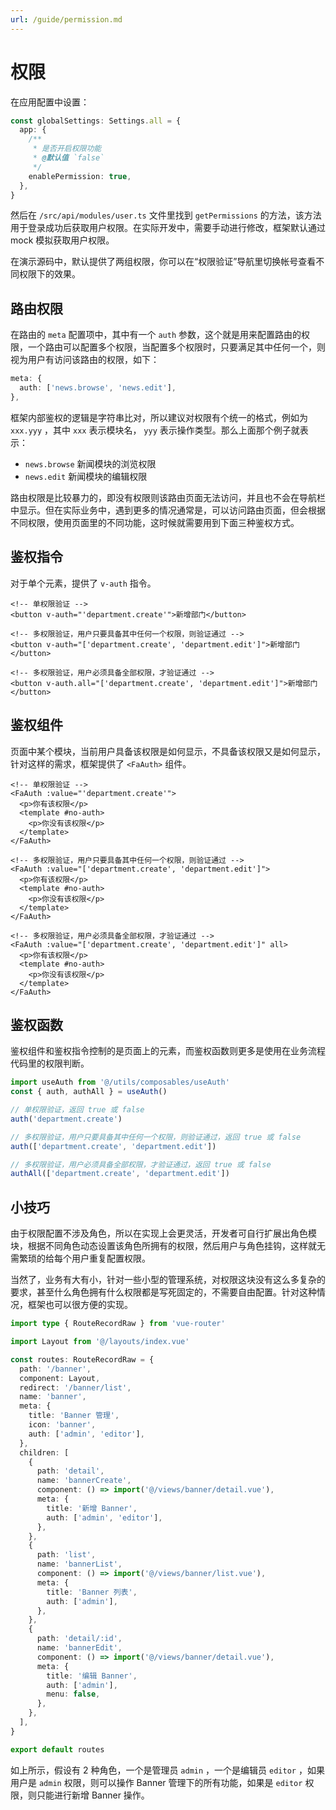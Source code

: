```yaml
---
url: /guide/permission.md
---
```

# 权限

在应用配置中设置：

```ts {2-8}
const globalSettings: Settings.all = {
  app: {
    /**
     * 是否开启权限功能
     * @默认值 `false`
     */
    enablePermission: true,
  },
}
```

然后在 `/src/api/modules/user.ts` 文件里找到 `getPermissions` 的方法，该方法用于登录成功后获取用户权限。在实际开发中，需要手动进行修改，框架默认通过 mock 模拟获取用户权限。

在演示源码中，默认提供了两组权限，你可以在“权限验证”导航里切换帐号查看不同权限下的效果。

## 路由权限

在路由的 `meta` 配置项中，其中有一个 `auth` 参数，这个就是用来配置路由的权限，一个路由可以配置多个权限，当配置多个权限时，只要满足其中任何一个，则视为用户有访问该路由的权限，如下：

```ts
meta: {
  auth: ['news.browse', 'news.edit'],
},
```

框架内部鉴权的逻辑是字符串比对，所以建议对权限有个统一的格式，例如为 `xxx.yyy` ，其中 `xxx` 表示模块名， `yyy` 表示操作类型。那么上面那个例子就表示：

* `news.browse` 新闻模块的浏览权限
* `news.edit` 新闻模块的编辑权限

路由权限是比较暴力的，即没有权限则该路由页面无法访问，并且也不会在导航栏中显示。但在实际业务中，遇到更多的情况通常是，可以访问路由页面，但会根据不同权限，使用页面里的不同功能，这时候就需要用到下面三种鉴权方式。

## 鉴权指令

对于单个元素，提供了 `v-auth` 指令。

```vue-html
<!-- 单权限验证 -->
<button v-auth="'department.create'">新增部门</button>

<!-- 多权限验证，用户只要具备其中任何一个权限，则验证通过 -->
<button v-auth="['department.create', 'department.edit']">新增部门</button>

<!-- 多权限验证，用户必须具备全部权限，才验证通过 -->
<button v-auth.all="['department.create', 'department.edit']">新增部门</button>
```

## 鉴权组件

页面中某个模块，当前用户具备该权限是如何显示，不具备该权限又是如何显示，针对这样的需求，框架提供了 `<FaAuth>` 组件。

```vue-html
<!-- 单权限验证 -->
<FaAuth :value="'department.create'">
  <p>你有该权限</p>
  <template #no-auth>
    <p>你没有该权限</p>
  </template>
</FaAuth>

<!-- 多权限验证，用户只要具备其中任何一个权限，则验证通过 -->
<FaAuth :value="['department.create', 'department.edit']">
  <p>你有该权限</p>
  <template #no-auth>
    <p>你没有该权限</p>
  </template>
</FaAuth>

<!-- 多权限验证，用户必须具备全部权限，才验证通过 -->
<FaAuth :value="['department.create', 'department.edit']" all>
  <p>你有该权限</p>
  <template #no-auth>
    <p>你没有该权限</p>
  </template>
</FaAuth>
```

## 鉴权函数

鉴权组件和鉴权指令控制的是页面上的元素，而鉴权函数则更多是使用在业务流程代码里的权限判断。

```ts
import useAuth from '@/utils/composables/useAuth'
const { auth, authAll } = useAuth()

// 单权限验证，返回 true 或 false
auth('department.create')

// 多权限验证，用户只要具备其中任何一个权限，则验证通过，返回 true 或 false
auth(['department.create', 'department.edit'])

// 多权限验证，用户必须具备全部权限，才验证通过，返回 true 或 false
authAll(['department.create', 'department.edit'])
```

## 小技巧

由于权限配置不涉及角色，所以在实现上会更灵活，开发者可自行扩展出角色模块，根据不同角色动态设置该角色所拥有的权限，然后用户与角色挂钩，这样就无需繁琐的给每个用户重复配置权限。

当然了，业务有大有小，针对一些小型的管理系统，对权限这块没有这么多复杂的要求，甚至什么角色拥有什么权限都是写死固定的，不需要自由配置。针对这种情况，框架也可以很方便的实现。

```ts
import type { RouteRecordRaw } from 'vue-router'

import Layout from '@/layouts/index.vue'

const routes: RouteRecordRaw = {
  path: '/banner',
  component: Layout,
  redirect: '/banner/list',
  name: 'banner',
  meta: {
    title: 'Banner 管理',
    icon: 'banner',
    auth: ['admin', 'editor'],
  },
  children: [
    {
      path: 'detail',
      name: 'bannerCreate',
      component: () => import('@/views/banner/detail.vue'),
      meta: {
        title: '新增 Banner',
        auth: ['admin', 'editor'],
      },
    },
    {
      path: 'list',
      name: 'bannerList',
      component: () => import('@/views/banner/list.vue'),
      meta: {
        title: 'Banner 列表',
        auth: ['admin'],
      },
    },
    {
      path: 'detail/:id',
      name: 'bannerEdit',
      component: () => import('@/views/banner/detail.vue'),
      meta: {
        title: '编辑 Banner',
        auth: ['admin'],
        menu: false,
      },
    },
  ],
}

export default routes
```

如上所示，假设有 2 种角色，一个是管理员 `admin` ，一个是编辑员 `editor` ，如果用户是 `admin` 权限，则可以操作 Banner 管理下的所有功能，如果是 `editor` 权限，则只能进行新增 Banner 操作。
